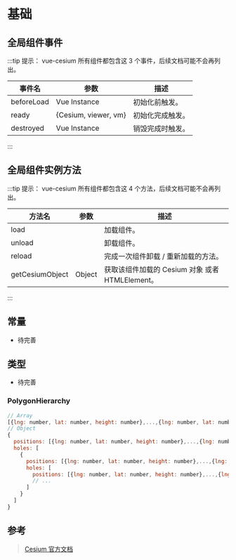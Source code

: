 # 基础

## 全局组件事件

:::tip
提示： vue-cesium 所有组件都包含这 3 个事件，后续文档可能不会再列出。

| 事件名     | 参数                 | 描述             |
| ---------- | -------------------- | ---------------- |
| beforeLoad | Vue Instance         | 初始化前触发。   |
| ready      | {Cesium, viewer, vm} | 初始化完成触发。 |
| destroyed  | Vue Instance         | 销毁完成时触发。 |

:::

## 全局组件实例方法

:::tip
提示： vue-cesium 所有组件都包含这 4 个方法，后续文档可能不会再列出。

| 方法名          | 参数   | 描述                                            |
| --------------- | ------ | ----------------------------------------------- |
| load            |        | 加载组件。                                      |
| unload          |        | 卸载组件。                                      |
| reload          |        | 完成一次组件卸载 / 重新加载的方法。             |
| getCesiumObject | Object | 获取该组件加载的 Cesium 对象 或者 HTMLElement。 |

:::

## 常量

- 待完善

## 类型

- 待完善

### PolygonHierarchy

```JavaScript
// Array
[{lng: number, lat: number, height: number},...,{lng: number, lat: number, height: number}]
// Object
{
  positions: [{lng: number, lat: number, height: number},...,{lng: number, lat: number, height: number}],
  holes: [
    {
      positions: [{lng: number, lat: number, height: number},...,{lng: number, lat: number, height: number}],
      holes: [
        positions: [{lng: number, lat: number, height: number},...,{lng: number, lat: number, height: number}]
        // ...
      ]
    }
  ]
}

```

## 参考

> [Cesium 官方文档](https://cesium.com/docs/cesiumjs-ref-doc/index.html)
